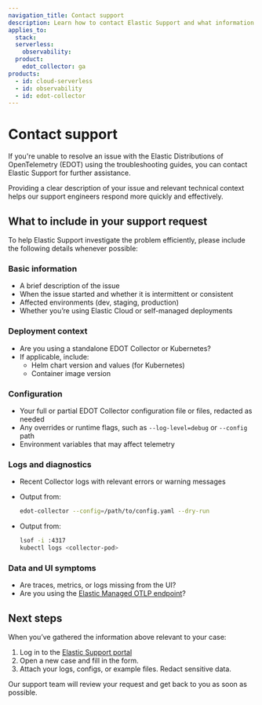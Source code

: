 ```yaml
---
navigation_title: Contact support
description: Learn how to contact Elastic Support and what information to include to help resolve issues faster.
applies_to:
  stack:
  serverless:
    observability:
  product:
    edot_collector: ga
products:
  - id: cloud-serverless
  - id: observability
  - id: edot-collector
---
```


# Contact support

If you're unable to resolve an issue with the Elastic Distributions of OpenTelemetry (EDOT) using the troubleshooting guides, you can contact Elastic Support for further assistance.

Providing a clear description of your issue and relevant technical context helps our support engineers respond more quickly and effectively.

## What to include in your support request

To help Elastic Support investigate the problem efficiently, please include the following details whenever possible:

### Basic information

* A brief description of the issue
* When the issue started and whether it is intermittent or consistent
* Affected environments (dev, staging, production)
* Whether you’re using Elastic Cloud or self-managed deployments

### Deployment context

* Are you using a standalone EDOT Collector or Kubernetes?
* If applicable, include:
  * Helm chart version and values (for Kubernetes)
  * Container image version

### Configuration

* Your full or partial EDOT Collector configuration file or files, redacted as needed
* Any overrides or runtime flags, such as `--log-level=debug` or `--config` path
* Environment variables that may affect telemetry

### Logs and diagnostics

* Recent Collector logs with relevant errors or warning messages
* Output from:

  ```bash
  edot-collector --config=/path/to/config.yaml --dry-run
  ```
* Output from:

  ```bash
  lsof -i :4317
  kubectl logs <collector-pod>
  ```

### Data and UI symptoms

* Are traces, metrics, or logs missing from the UI?
* Are you using the [Elastic Managed OTLP endpoint](https://www.elastic.co/docs/observability/apm/otel/managed-otel-ingest/)?

## Next steps

When you’ve gathered the information above relevant to your case:

1. Log in to the [Elastic Support portal](https://support.elastic.co/)
2. Open a new case and fill in the form.
3. Attach your logs, configs, or example files. Redact sensitive data.

Our support team will review your request and get back to you as soon as possible.

